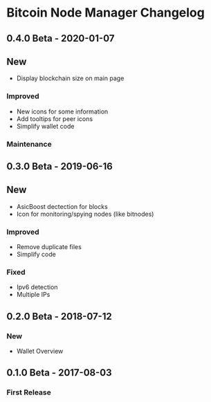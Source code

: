 # Bitcoin Node Manager Changelog

## 0.4.0 Beta - 2020-01-07

## New

-   Display blockchain size on main page

### Improved

-   New icons for some information
-   Add tooltips for peer icons
-   Simplify wallet code

### Maintenance

## 0.3.0 Beta - 2019-06-16

## New

-   AsicBoost dectection for blocks
-   Icon for monitoring/spying nodes (like bitnodes)

### Improved

-   Remove duplicate files
-   Simplify code

### Fixed

-   Ipv6 detection
-   Multiple IPs

## 0.2.0 Beta - 2018-07-12

### New

-   Wallet Overview

## 0.1.0 Beta - 2017-08-03

### First Release
